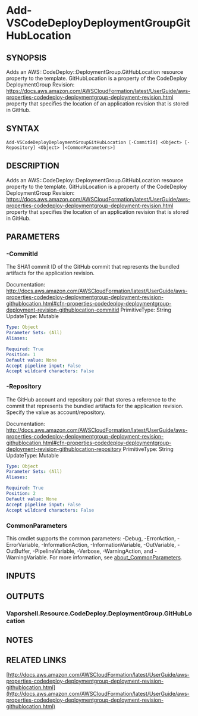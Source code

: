 # Add-VSCodeDeployDeploymentGroupGitHubLocation

## SYNOPSIS
Adds an AWS::CodeDeploy::DeploymentGroup.GitHubLocation resource property to the template.
GitHubLocation is a property of the CodeDeploy DeploymentGroup Revision: https://docs.aws.amazon.com/AWSCloudFormation/latest/UserGuide/aws-properties-codedeploy-deploymentgroup-deployment-revision.html property that specifies the location of an application revision that is stored in GitHub.

## SYNTAX

```
Add-VSCodeDeployDeploymentGroupGitHubLocation [-CommitId] <Object> [-Repository] <Object> [<CommonParameters>]
```

## DESCRIPTION
Adds an AWS::CodeDeploy::DeploymentGroup.GitHubLocation resource property to the template.
GitHubLocation is a property of the CodeDeploy DeploymentGroup Revision: https://docs.aws.amazon.com/AWSCloudFormation/latest/UserGuide/aws-properties-codedeploy-deploymentgroup-deployment-revision.html property that specifies the location of an application revision that is stored in GitHub.

## PARAMETERS

### -CommitId
The SHA1 commit ID of the GitHub commit that represents the bundled artifacts for the application revision.

Documentation: http://docs.aws.amazon.com/AWSCloudFormation/latest/UserGuide/aws-properties-codedeploy-deploymentgroup-deployment-revision-githublocation.html#cfn-properties-codedeploy-deploymentgroup-deployment-revision-githublocation-commitid
PrimitiveType: String
UpdateType: Mutable

```yaml
Type: Object
Parameter Sets: (All)
Aliases:

Required: True
Position: 1
Default value: None
Accept pipeline input: False
Accept wildcard characters: False
```

### -Repository
The GitHub account and repository pair that stores a reference to the commit that represents the bundled artifacts for the application revision.
Specify the value as account/repository.

Documentation: http://docs.aws.amazon.com/AWSCloudFormation/latest/UserGuide/aws-properties-codedeploy-deploymentgroup-deployment-revision-githublocation.html#cfn-properties-codedeploy-deploymentgroup-deployment-revision-githublocation-repository
PrimitiveType: String
UpdateType: Mutable

```yaml
Type: Object
Parameter Sets: (All)
Aliases:

Required: True
Position: 2
Default value: None
Accept pipeline input: False
Accept wildcard characters: False
```

### CommonParameters
This cmdlet supports the common parameters: -Debug, -ErrorAction, -ErrorVariable, -InformationAction, -InformationVariable, -OutVariable, -OutBuffer, -PipelineVariable, -Verbose, -WarningAction, and -WarningVariable. For more information, see [about_CommonParameters](http://go.microsoft.com/fwlink/?LinkID=113216).

## INPUTS

## OUTPUTS

### Vaporshell.Resource.CodeDeploy.DeploymentGroup.GitHubLocation
## NOTES

## RELATED LINKS

[http://docs.aws.amazon.com/AWSCloudFormation/latest/UserGuide/aws-properties-codedeploy-deploymentgroup-deployment-revision-githublocation.html](http://docs.aws.amazon.com/AWSCloudFormation/latest/UserGuide/aws-properties-codedeploy-deploymentgroup-deployment-revision-githublocation.html)


